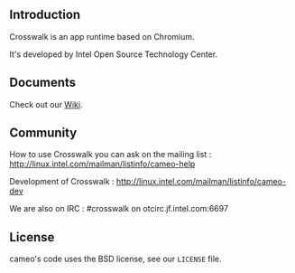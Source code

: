 ## Introduction
Crosswalk is an app runtime based on Chromium.

It's developed by Intel Open Source Technology Center.

## Documents

Check out our [Wiki](https://github.com/otcshare/cameo/wiki/).

## Community

How to use Crosswalk you can ask on the mailing list : http://linux.intel.com/mailman/listinfo/cameo-help

Development of Crosswalk : http://linux.intel.com/mailman/listinfo/cameo-dev

We are also on IRC : #crosswalk on otcirc.jf.intel.com:6697

## License

cameo's code uses the BSD license, see our `LICENSE` file.
